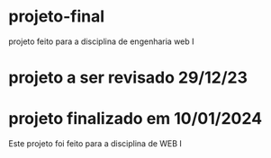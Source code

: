 # projeto-final
 projeto feito para a disciplina de engenharia web I
# projeto a ser revisado 29/12/23
# projeto finalizado em 10/01/2024
 Este projeto foi feito para a disciplina de WEB I
